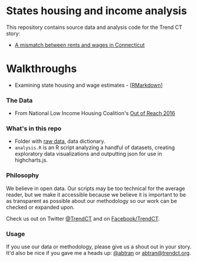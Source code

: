 
# States housing and income analysis

This repository contains source data and analysis code for the Trend CT story:

* [A mismatch between rents and wages in Connecticut](http://trendct.org/2016/05/31/the-increasingly-high-cost-of-housing-in-connecticut/)

# Walkthroughs

* Examining state housing and wage estimates - [[RMarkdown](http://trendct.github.io/data/2016/05/housing-income-oor/)]

### The Data

* From National Low Income Housing Coalition's [Out of Reach 2016](http://nlihc.org/oor)

### What's in this repo

* Folder with [raw data](https://github.com/trendct/data/tree/master/2016/05/housing-income-oor/data), data dictionary.
* `analysis.R` is an R script analyzing a handful of datasets, creating exploratory data visualizations and outputting json for use in highcharts.js.

### Philosophy

We believe in open data. Our scripts may be too technical for the average reader, but we make it accessible because we believe it is important to be as transparent as possible about our methodology so our work can be checked or expanded upon. 

Check us out on Twitter [@TrendCT](http://www.trendct.org) and on [Facebook/TrendCT](https://www.facebook.com/trendct/).

### Usage

If you use our data or methodology, please give us a shout out in your story. It'd also be nice if you gave me a heads up: [@abtran](http://www.twitter.com/abtran) or abtran@trendct.org.

